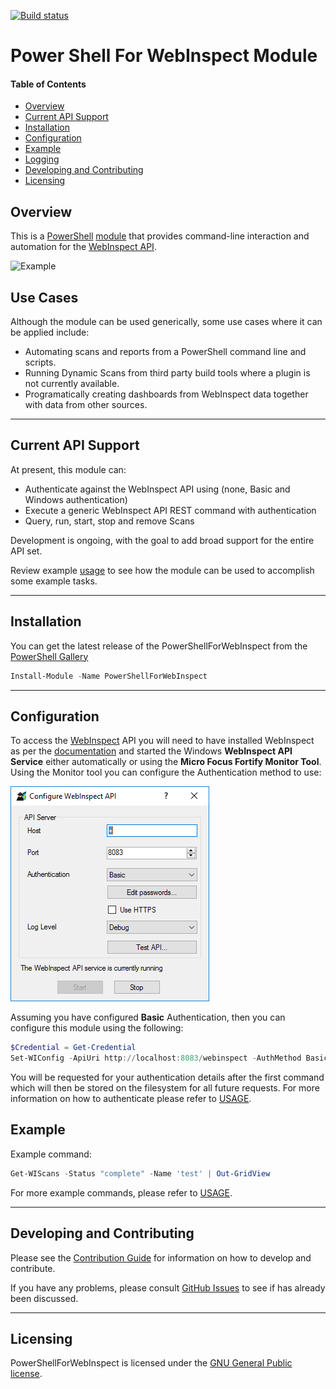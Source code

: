 [![Build status](https://ci.appveyor.com/api/projects/status/vxcg4duynrc7u7bc?svg=true)](https://ci.appveyor.com/project/akevinlee/powershellforwebinspect)

# Power Shell For WebInspect Module

#### Table of Contents

*   [Overview](#overview)
*   [Current API Support](#current-api-support)
*   [Installation](#installation)
*   [Configuration](#configuration)
*   [Example](#example)
*   [Logging](#logging)
*   [Developing and Contributing](#developing-and-contributing)
*   [Licensing](#licensing)

## Overview

This is a [PowerShell](https://microsoft.com/powershell) [module](https://technet.microsoft.com/en-us/library/dd901839.aspx)
that provides command-line interaction and automation for the [WebInspect API](http://localhost:8083/webinspect/swagger/ui/index).

![Example](Media/example-render.gif) 

## Use Cases

Although the module can be used generically, some use cases where it can be applied include:

 * Automating scans and reports from a PowerShell command line and scripts.
 * Running Dynamic Scans from third party build tools where a plugin is not currently available.  
 * Programatically creating dashboards from WebInspect data together with data from other sources.  
        
----------

## Current API Support

At present, this module can:
 * Authenticate against the WebInspect API using (none, Basic and Windows authentication)
 * Execute a generic WebInspect API REST command with authentication
 * Query, run, start, stop and remove Scans

Development is ongoing, with the goal to add broad support for the entire API set.

Review example [usage](USAGE.md) to see how the module can be used to accomplish some example tasks.

----------

## Installation

You can get the latest release of the PowerShellForWebInspect from the [PowerShell Gallery](https://www.powershellgallery.com/packages/PowerShellForWebInspect)

```PowerShell
Install-Module -Name PowerShellForWebInspect
```

----------

## Configuration

To access the [WebInspect](https://www.microfocus.com/en-us/products/webinspect-dynamic-analysis-dast/) API you will need to 
have installed WebInspect as per the [documentation](https://www.microfocus.com/documentation/fortify-webinspect/) and 
started the Windows **WebInspect API Service** either automatically or using the **Micro Focus Fortify Monitor Tool**. 
Using the Monitor tool you can configure the Authentication method to use:

![Fortify Monitor](Media/fortify-monitor.png)

Assuming you have configured **Basic** Authentication, then you can configure this module using the following:

```PowerShell
$Credential = Get-Credential
Set-WIConfig -ApiUri http://localhost:8083/webinspect -AuthMethod Basic -Credential $Credential
```

You will be requested for your authentication details after the first command which will then be stored on the filesystem
for all future requests. For more information on how to authenticate please refer to [USAGE](USAGE.md).

## Example

Example command:

```powershell
Get-WIScans -Status "complete" -Name 'test' | Out-GridView
```

For more example commands, please refer to [USAGE](USAGE.md).

----------

## Developing and Contributing

Please see the [Contribution Guide](CONTRIBUTING.md) for information on how to develop and contribute.

If you have any problems, please consult [GitHub Issues](https://github.com/fortify-community-plugins/PowerShellForWebInspect/issues)
to see if has already been discussed.

----------

## Licensing

PowerShellForWebInspect is licensed under the [GNU General Public license](LICENSE).


